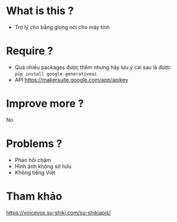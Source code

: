 # What is this ?
- Trợ lý cho bằng giọng nói cho máy tính
# Require ?
- Quá nhiều packages được thêm nhưng hãy lưu ý cái sau là được\
``
pip install google-generativeai
``
- API https://makersuite.google.com/app/apikey
# Improve more ?
No
# Problems ?
- Phản hồi chậm
- Hình ảnh không sở hữu
- Không tiếng Việt
# Tham khảo
https://voicevox.su-shiki.com/su-shikiapis/


